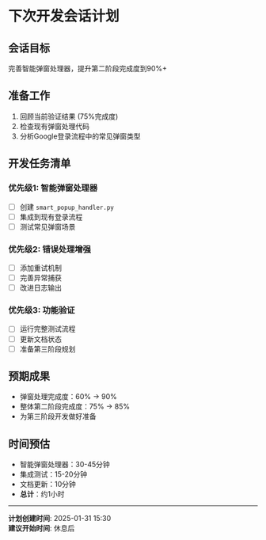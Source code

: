 # 下次开发会话计划

## 会话目标
完善智能弹窗处理器，提升第二阶段完成度到90%+

## 准备工作
1. 回顾当前验证结果 (75%完成度)
2. 检查现有弹窗处理代码
3. 分析Google登录流程中的常见弹窗类型

## 开发任务清单

### 优先级1: 智能弹窗处理器
- [ ] 创建 `smart_popup_handler.py`
- [ ] 集成到现有登录流程
- [ ] 测试常见弹窗场景

### 优先级2: 错误处理增强
- [ ] 添加重试机制
- [ ] 完善异常捕获
- [ ] 改进日志输出

### 优先级3: 功能验证
- [ ] 运行完整测试流程
- [ ] 更新文档状态
- [ ] 准备第三阶段规划

## 预期成果
- 弹窗处理完成度：60% → 90%
- 整体第二阶段完成度：75% → 85%
- 为第三阶段开发做好准备

## 时间预估
- 智能弹窗处理器：30-45分钟
- 集成测试：15-20分钟
- 文档更新：10分钟
- **总计**：约1小时

---
**计划创建时间**: 2025-01-31 15:30  
**建议开始时间**: 休息后